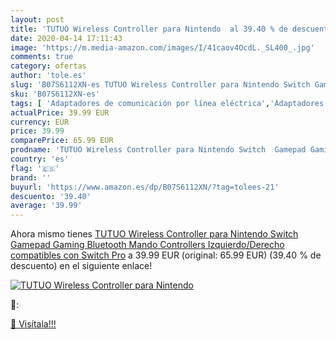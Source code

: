 ```yaml
---
layout: post
title: 'TUTUO Wireless Controller para Nintendo  al 39.40 % de descuento'
date: 2020-04-14 17:11:43
image: 'https://m.media-amazon.com/images/I/41caov4OcdL._SL400_.jpg'
comments: true
category: ofertas
author: 'tole.es'
slug: 'B07S6112XN-es TUTUO Wireless Controller para Nintendo Switch Gamepad...'
sku: 'B07S6112XN-es'
tags: [ 'Adaptadores de comunicación por línea eléctrica','Adaptadores de red','Dispositivos de red','Informática','nintendo', ]
actualPrice: 39.99 EUR
currency: EUR
price: 39.99
comparePrice: 65.99 EUR
prodname: 'TUTUO Wireless Controller para Nintendo Switch  Gamepad Gaming Bluetooth Mando Controllers Izquierdo/Derecho compatibles con Switch Pro'
country: 'es'
flag: '🇪🇸'
brand: ''
buyurl: 'https://www.amazon.es/dp/B07S6112XN/?tag=tolees-21'
descuento: '39.40'
average: '39.99'
---
```


Ahora mismo tienes [TUTUO Wireless Controller para Nintendo Switch  Gamepad Gaming Bluetooth Mando Controllers Izquierdo/Derecho compatibles con Switch Pro](https://www.amazon.es/dp/B07S6112XN/?tag=tolees-21) a 39.99 EUR (original: 65.99 EUR) (39.40 %  de descuento) en el siguiente enlace!

[![TUTUO Wireless Controller para Nintendo ](https://m.media-amazon.com/images/I/41caov4OcdL._SL400_.jpg)](https://www.amazon.es/dp/B07S6112XN/?tag=tolees-21)

🔎:


[🛒 Visítala!!!](https://www.amazon.es/dp/B07S6112XN/?tag=tolees-21)
